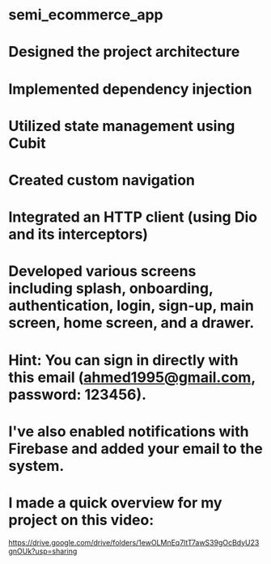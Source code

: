 # semi_ecommerce_app

# Designed the project architecture
# Implemented dependency injection
# Utilized state management using Cubit
# Created custom navigation
# Integrated an HTTP client (using Dio and its interceptors)
# Developed various screens including splash, onboarding, authentication, login, sign-up, main screen, home screen, and a drawer.
# Hint: You can sign in directly with this email (ahmed1995@gmail.com, password: 123456).
# I've also enabled notifications with Firebase and added your email to the system.

# I made a quick overview for my project on this video:
https://drive.google.com/drive/folders/1ewOLMnEq7ltT7awS39gOcBdyU23gnOUk?usp=sharing
